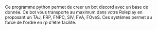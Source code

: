 Ce programme python permet de creer un bot discord avec un base de donnée. Ce bot vous transporte au maximum dans votre Roleplay en proposant un TAJ, FRP, FNPC, SIV, FVA, FOveS. Ces systèmes permet au force de l'ordre en rp d'être facilité.
